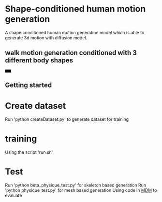 # Shape-conditioned human motion generation
A shape conditioned human motion generation model which is able to generate 3d motion with diffusion model.

## walk motion generation conditioned with 3 different body shapes
<video src="https://github.com/KebingXUE/MotionGen/assets/47482603/b8d96176-42db-4832-bdff-46a547737f1b" width="20"></video>

## Getting started
# Create dataset
Run 'python createDataset.py' to generate dataset for training 

# training
Using the script 'run.sh'

# Test
Run 'python beta_physique_test.py' for skeleton based generation
Run 'python physique_test.py' for mesh based generation
Using code in [MDM](https://github.com/GuyTevet/motion-diffusion-model) to evaluate 





